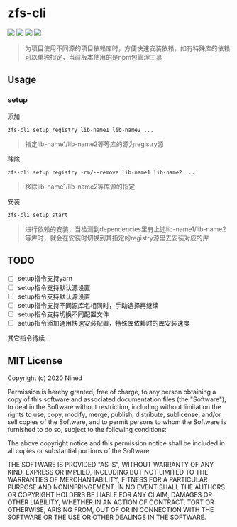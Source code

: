 # zfs-cli
![](https://img.shields.io/github/stars/nined9/zfs-cli?style=social) ![](https://img.shields.io/npm/v/zfs-cli) ![](https://img.shields.io/npm/dw/zfs-cli) ![](https://img.shields.io/npm/l/zfs-cli)
> 为项目使用不同源的项目依赖库时，方便快速安装依赖，如有特殊库的依赖可以单独指定，当前版本使用的是npm包管理工具

## Usage

### setup
添加

`zfs-cli setup registry lib-name1 lib-name2 ...`

> 指定lib-name1/lib-name2等等库的源为registry源

移除

`zfs-cli setup registry -rm/--remove lib-name1 lib-name2 ...`

> 移除lib-name1/lib-name2等库源的指定

安装

`zfs-cli setup start`

> 进行依赖的安装，当检测到dependencies里有上述lib-name1/lib-name2等库时，就会在安装时切换到其指定的registry源里去安装对应的库

## TODO

- [ ] setup指令支持yarn
- [ ] setup指令支持默认源设置
- [ ] setup指令支持默认源设置
- [ ] setup指令支持不同源库名相同时，手动选择再继续
- [ ] setup指令支持切换不同配置文件
- [ ] setup指令添加通用快速安装配置，特殊库依赖时的库安装速度

其它指令待续...

## MIT License

Copyright (c) 2020 Nined

Permission is hereby granted, free of charge, to any person obtaining a copy
of this software and associated documentation files (the "Software"), to deal
in the Software without restriction, including without limitation the rights
to use, copy, modify, merge, publish, distribute, sublicense, and/or sell
copies of the Software, and to permit persons to whom the Software is
furnished to do so, subject to the following conditions:

The above copyright notice and this permission notice shall be included in all
copies or substantial portions of the Software.

THE SOFTWARE IS PROVIDED "AS IS", WITHOUT WARRANTY OF ANY KIND, EXPRESS OR
IMPLIED, INCLUDING BUT NOT LIMITED TO THE WARRANTIES OF MERCHANTABILITY,
FITNESS FOR A PARTICULAR PURPOSE AND NONINFRINGEMENT. IN NO EVENT SHALL THE
AUTHORS OR COPYRIGHT HOLDERS BE LIABLE FOR ANY CLAIM, DAMAGES OR OTHER
LIABILITY, WHETHER IN AN ACTION OF CONTRACT, TORT OR OTHERWISE, ARISING FROM,
OUT OF OR IN CONNECTION WITH THE SOFTWARE OR THE USE OR OTHER DEALINGS IN THE
SOFTWARE.
